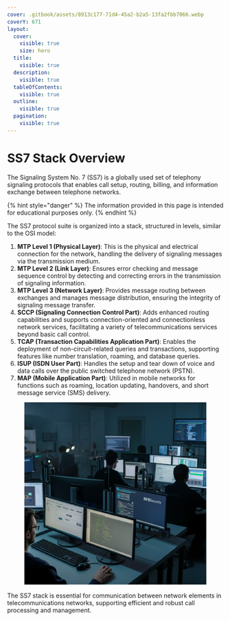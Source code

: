 ```yaml
---
cover: .gitbook/assets/8913c177-71d4-45a2-b2a5-13fa2fbb7066.webp
coverY: 671
layout:
  cover:
    visible: true
    size: hero
  title:
    visible: true
  description:
    visible: true
  tableOfContents:
    visible: true
  outline:
    visible: true
  pagination:
    visible: true
---
```


# SS7 Stack Overview

The Signaling System No. 7 (SS7) is a globally used set of telephony signaling protocols that enables call setup, routing, billing, and information exchange between telephone networks.&#x20;

{% hint style="danger" %}
The information provided in this page is intended for educational purposes only.
{% endhint %}

The SS7 protocol suite is organized into a stack, structured in levels, similar to the OSI model:

1. **MTP Level 1 (Physical Layer)**: This is the physical and electrical connection for the network, handling the delivery of signaling messages via the transmission medium.
2. **MTP Level 2 (Link Layer)**: Ensures error checking and message sequence control by detecting and correcting errors in the transmission of signaling information.
3. **MTP Level 3 (Network Layer)**: Provides message routing between exchanges and manages message distribution, ensuring the integrity of signaling message transfer.
4. **SCCP (Signaling Connection Control Part)**: Adds enhanced routing capabilities and supports connection-oriented and connectionless network services, facilitating a variety of telecommunications services beyond basic call control.
5. **TCAP (Transaction Capabilities Application Part)**: Enables the deployment of non-circuit-related queries and transactions, supporting features like number translation, roaming, and database queries.
6. **ISUP (ISDN User Part)**: Handles the setup and tear down of voice and data calls over the public switched telephone network (PSTN).
7. **MAP (Mobile Application Part)**: Utilized in mobile networks for functions such as roaming, location updating, handovers, and short message service (SMS) delivery.

<figure><img src=".gitbook/assets/RFSSecurity.png" alt=""><figcaption></figcaption></figure>

The SS7 stack is essential for communication between network elements in telecommunications networks, supporting efficient and robust call processing and management.
